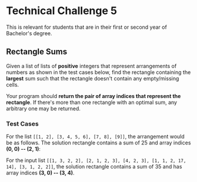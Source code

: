 # Technical Challenge 5
This is relevant for students that are in their first or second year of Bachelor's degree.

## Rectangle Sums
Given a list of lists of **positive** integers that represent arrangements of numbers as shown in the test cases below, find the rectangle containing the **largest** sum such that the rectangle doesn't contain any empty/missing cells.

Your program should **return the pair of array indices that represent the rectangle**. If there's more than one rectangle with an optimal sum, any arbitrary one may be returned.

### Test Cases
For the list ```[[1, 2], [3, 4, 5, 6], [7, 8], [9]]```, the arrangement would be as follows. The solution rectangle contains a sum of 25 and array indices **(0, 0) -- (2, 1)**:

For the input list ```[[1, 3, 2, 2], [2, 1, 2, 3], [4, 2, 3], [1, 1, 2, 17, 14], [3, 1, 2, 2]]```, the solution rectangle contains a sum of 35 and has array indices **(3, 0) -- (3, 4)**.

